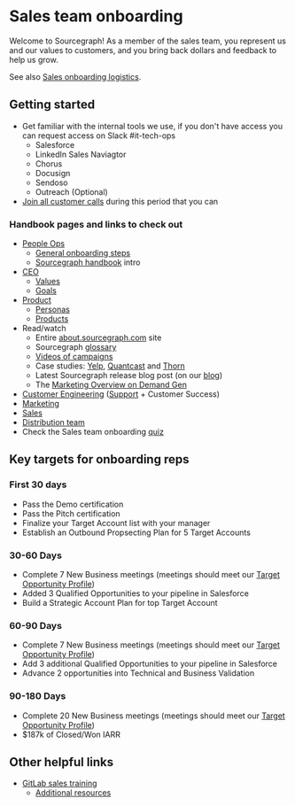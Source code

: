 # Sales team onboarding

Welcome to Sourcegraph! As a member of the sales team, you represent us and our values to customers, and you bring back dollars and feedback to help us grow.

See also [Sales onboarding logistics](https://docs.google.com/document/d/1un9fFPCBtcyWQSJtorUz20zI5LJGMTpdmmTomE9ndEM/edit).

## Getting started

- Get familiar with the internal tools we use, if you don't have access you can request access on Slack #it-tech-ops
  - Salesforce
  - LinkedIn Sales Naviagtor
  - Chorus
  - Docusign
  - Sendoso
  - Outreach (Optional)
- [Join all customer calls](joining_customer_calls.md) during this period that you can

### Handbook pages and links to check out

- [People Ops](../../people-ops/index.md)
  - [General onboarding steps](../../people-ops/onboarding/index.md#general-onboarding-checklist)
  - [Sourcegraph handbook](../../index.md) intro
- [CEO](../../ceo/index.md)
  - [Values](../../../company/values.md)
  - [Goals](../../../company/goals/index.md)
- [Product](../../product/index.md)
  - [Personas](../../marketing/personas.md)
  - [Products](https://about.sourcegraph.com/product)
- Read/watch
  - Entire [about.sourcegraph.com](https://about.sourcegraph.com) site
  - Sourcegraph [glossary](https://sourcegraph.com/github.com/sourcegraph/sourcegraph/-/blob/enterprise/docs/glossary.md)
  - [Videos of campaigns](https://about.sourcegraph.com/product/code-change-management)
  - Case studies: [Yelp](https://engineeringblog.yelp.com/2019/11/winning-the-hackathon-with-sourcegraph.html), [Quantcast](https://about.sourcegraph.com/case-studies/quantcast/) and [Thorn](https://about.sourcegraph.com/case-studies/we-are-thorn/)
  - Latest Sourcegraph release blog post (on our [blog](https://about.sourcegraph.com/blog))
  - The [Marketing Overview on Demand Gen](https://docs.google.com/presentation/d/1LW2C5wgLugdiFl_nyKCxybmJ7aLb0xEeCRzdY5b4-zA/edit#slide=id.gb52e2cae45_0_18)
- [Customer Engineering](../../ce/index.md) ([Support](../../ce/support.md) + Customer Success)
- [Marketing](../../marketing/index.md)
- [Sales](index.md)
- [Distribution team](../../engineering/distribution/index.md)
- Check the Sales team onboarding [quiz](quiz.md)

## Key targets for onboarding reps

### First 30 days
 - Pass the Demo certification
 - Pass the Pitch certification
 - Finalize your Target Account list with your manager
 - Establish an Outbound Propsecting Plan for 5 Target Accounts
 
### 30-60 Days
  - Complete 7 New Business meetings (meetings should meet our [Target Opportunity Profile](https://about.sourcegraph.com/handbook/sales#target-opportunity-profile))
  - Added 3 Qualified Opportunities to your pipeline in Salesforce
  - Build a Strategic Account Plan for top Target Account
  
### 60-90 Days
  - Complete 7 New Business meetings (meetings should meet our [Target Opportunity Profile](https://about.sourcegraph.com/handbook/sales#target-opportunity-profile))
  - Add 3 additional Qualified Opportunities to your pipeline in Salesforce
  - Advance 2 opportunities into Technical and Business Validation
  
### 90-180 Days
  - Complete 20 New Business meetings (meetings should meet our [Target Opportunity Profile](https://about.sourcegraph.com/handbook/sales#target-opportunity-profile))
  - $187k of Closed/Won IARR

## Other helpful links

- [GitLab sales training](https://about.gitlab.com/handbook/sales/training/)
  - [Additional resources](https://about.gitlab.com/handbook/sales/training/additional-resources/)
